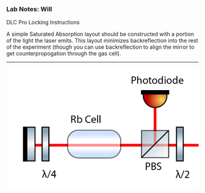 ### Lab Notes: Will

DLC Pro Locking Instructions

A simple Saturated Absorption layout should be constructed with a portion of the light the laser emits. This layout minimizes backreflection into the rest of the experiment (though you can use backreflection to align the mirror to get counterpropogation through the gas cell). 

---


![Beam Return Trip](Photos/BeamReturnTrip.png)
